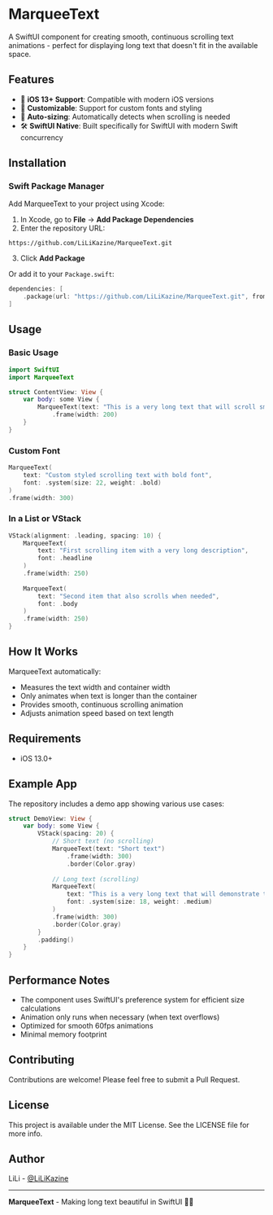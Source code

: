 # MarqueeText

A SwiftUI component for creating smooth, continuous scrolling text animations - perfect for displaying long text that doesn't fit in the available space.

## Features

- 📱 **iOS 13+ Support**: Compatible with modern iOS versions
- 🎨 **Customizable**: Support for custom fonts and styling
- 🔄 **Auto-sizing**: Automatically detects when scrolling is needed
- 🛠 **SwiftUI Native**: Built specifically for SwiftUI with modern Swift concurrency

## Installation

### Swift Package Manager

Add MarqueeText to your project using Xcode:

1. In Xcode, go to **File** → **Add Package Dependencies**
2. Enter the repository URL:
```
https://github.com/LiLiKazine/MarqueeText.git
```
3. Click **Add Package**

Or add it to your `Package.swift`:

```swift
dependencies: [
    .package(url: "https://github.com/LiLiKazine/MarqueeText.git", from: "1.0.0")
]
```

## Usage

### Basic Usage

```swift
import SwiftUI
import MarqueeText

struct ContentView: View {
    var body: some View {
        MarqueeText(text: "This is a very long text that will scroll smoothly across the screen")
            .frame(width: 200)
    }
}
```

### Custom Font

```swift
MarqueeText(
    text: "Custom styled scrolling text with bold font",
    font: .system(size: 22, weight: .bold)
)
.frame(width: 300)
```

### In a List or VStack

```swift
VStack(alignment: .leading, spacing: 10) {
    MarqueeText(
        text: "First scrolling item with a very long description",
        font: .headline
    )
    .frame(width: 250)
    
    MarqueeText(
        text: "Second item that also scrolls when needed",
        font: .body
    )
    .frame(width: 250)
}
```

## How It Works

MarqueeText automatically:
- Measures the text width and container width
- Only animates when text is longer than the container
- Provides smooth, continuous scrolling animation
- Adjusts animation speed based on text length

## Requirements

- iOS 13.0+

## Example App

The repository includes a demo app showing various use cases:

```swift
struct DemoView: View {
    var body: some View {
        VStack(spacing: 20) {
            // Short text (no scrolling)
            MarqueeText(text: "Short text")
                .frame(width: 300)
                .border(Color.gray)
            
            // Long text (scrolling)
            MarqueeText(
                text: "This is a very long text that will demonstrate the smooth scrolling animation effect",
                font: .system(size: 18, weight: .medium)
            )
            .frame(width: 300)
            .border(Color.gray)
        }
        .padding()
    }
}
```

## Performance Notes

- The component uses SwiftUI's preference system for efficient size calculations
- Animation only runs when necessary (when text overflows)
- Optimized for smooth 60fps animations
- Minimal memory footprint

## Contributing

Contributions are welcome! Please feel free to submit a Pull Request.

## License

This project is available under the MIT License. See the LICENSE file for more info.

## Author

LiLi - [@LiLiKazine](https://github.com/LiLiKazine)

---

**MarqueeText** - Making long text beautiful in SwiftUI 📱✨
